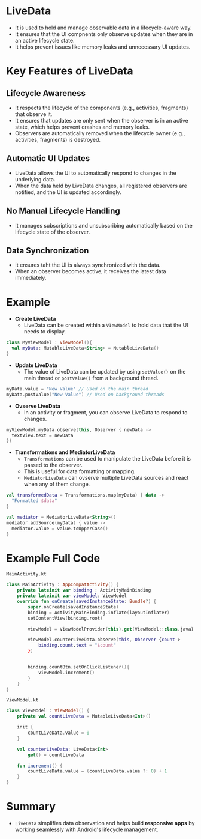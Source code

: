 # LiveData
- It is used to hold and manage observable data in a lifecycle-aware way.
- It ensures that the UI compnents only observe updates when they are in an active lifecycle state.
- It helps prevent issues like memory leaks and unnecessary UI updates.

# Key Features of LiveData
## Lifecycle Awareness
- It respects the lifecycle of the components (e.g., activities, fragments) that observe it.
- It ensures that updates are only sent when the observer is in an active state, which helps prevent crashes and memory leaks.
- Observers are automatically removed when the lifecycle owner (e.g., activities, fragments) is destroyed.

## Automatic UI Updates
- LiveData allows the UI to automatically respond to changes in the underlying data.
- When the data held by LiveData changes, all registered observers are notified, and the UI is updated accordingly.

## No Manual Lifecycle Handling
- It manages subscriptions and unsubscribing automatically based on the lifecycle state of the observer.

## Data Synchronization
- It ensures taht the UI is always synchronized with the data.
- When an observer becomes active, it receives the latest data immediately.

# Example
- **Create LiveData**
  - LiveData can be created within a `VIewModel` to hold data that the UI needs to display.
```kt
class MyViewModel : ViewModel(){
  val myData: MutableLiveData<String> = NutableLiveData()
}
```

- **Update LiveData**
  - The value of LiveData can be updated by using `setValue()` on the main thread or `postValue()` from a background thread.
```kt
myData.value = "New Value" // Used on the main thread
myData.postValue("New Value") // Used on background threads
```

- **Ovserve LiveData**
  - In an activity or fragment, you can observe LiveData to respond to changes.
```kt
myViewModel.myData.observe(this, Observer { newData ->
  textView.text = newData
})
```

- **Transformations and MediatorLiveData**
  - `Transformations` can be used to manipulate the LiveData before it is passed to the observer.
  - This is useful for data formatting or mapping.
  - `MediatorLiveData` can ovserve multiple LiveData sources and react when any of them change.
```kt
val transformedData = Transformations.map(myData) { data ->
  "Formatted $data"
}
```
```kt
val mediator = MediatorLiveData<String>()
mediator.addSource(myData) { value ->
  mediator.value = value.toUpperCase()
}
```

# Example Full Code
`MainActivity.kt`
```kt
class MainActivity : AppCompatActivity() {
    private lateinit var binding : ActivityMainBinding
    private lateinit var viewModel: ViewModel
    override fun onCreate(savedInstanceState: Bundle?) {
        super.onCreate(savedInstanceState)
        binding = ActivityMainBinding.inflate(layoutInflater)
        setContentView(binding.root)

        viewModel = ViewModelProvider(this).get(ViewModel::class.java)

        viewModel.counterLiveData.observe(this, Observer {count->
            binding.count.text = "$count"
        })


        binding.countBtn.setOnClickListener(){
            viewModel.increment()
        }
    }
}
```

`ViewModel.kt`
```kt
class ViewModel : ViewModel() {
    private val countLiveData = MutableLiveData<Int>()

    init {
        countLiveData.value = 0
    }

    val counterLiveData: LiveData<Int>
        get() = countLiveData

    fun increment() {
        countLiveData.value = (countLiveData.value ?: 0) + 1
    }
}
```

# Summary
- `LiveData` simplifies data observation and helps build **responsive apps** by working seamlessly with Android's lifecycle management.
